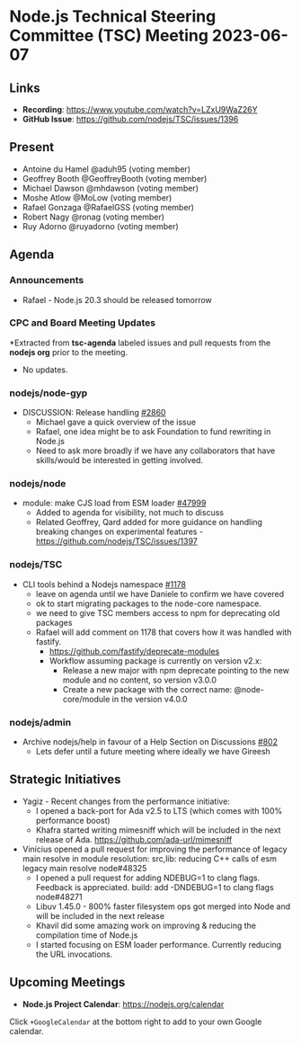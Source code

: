 # Node.js Technical Steering Committee (TSC) Meeting 2023-06-07

## Links

* **Recording**:  <https://www.youtube.com/watch?v=LZxU9WaZ26Y>
* **GitHub Issue**: <https://github.com/nodejs/TSC/issues/1396>

## Present

* Antoine du Hamel @aduh95 (voting member)
* Geoffrey Booth @GeoffreyBooth (voting member)
* Michael Dawson @mhdawson (voting member)
* Moshe Atlow @MoLow (voting member)
* Rafael Gonzaga @RafaelGSS (voting member)
* Robert Nagy @ronag (voting member)
* Ruy Adorno @ruyadorno (voting member)

## Agenda

### Announcements

* Rafael - Node.js 20.3 should be released tomorrow

### CPC and Board Meeting Updates

*Extracted from **tsc-agenda** labeled issues and pull requests from the **nodejs org** prior to the meeting.

* No updates.

### nodejs/node-gyp

* DISCUSSION: Release handling [#2860](https://github.com/nodejs/node-gyp/issues/2860)
  * Michael gave a quick overview of the issue
  * Rafael, one idea might be to ask Foundation to fund rewriting in Node.js
  * Need to ask more broadly if we have any collaborators that have skills/would be interested in getting involved.

### nodejs/node

* module: make CJS load from ESM loader [#47999](https://github.com/nodejs/node/pull/47999)
  * Added to agenda for visibility, not much to discuss
  * Related Geoffrey, Qard added for more guidance on handling breaking changes on experimental features - <https://github.com/nodejs/TSC/issues/1397>

### nodejs/TSC

* CLI tools behind a Nodejs namespace [#1178](https://github.com/nodejs/TSC/issues/1178)
  * leave on agenda until we have Daniele to confirm we have covered
  * ok to start migrating packages to the node-core namespace.
  * we need to give TSC members access to npm for deprecating old packages
  * Rafael will add comment on 1178 that covers how it was handled with fastify.
    * <https://github.com/fastify/deprecate-modules>
    * Workflow assuming package is currently on version v2.x:
      * Release a new major with npm deprecate pointing to the new module and no content, so version v3.0.0
      * Create a new package with the correct name: @node-core/module in the version v4.0.0

### nodejs/admin

* Archive nodejs/help in favour of a Help Section on Discussions [#802](https://github.com/nodejs/admin/issues/802)
  * Lets defer until a future meeting where ideally we have Gireesh

## Strategic Initiatives

* Yagiz - Recent changes from the performance initiative:
  * I opened a back-port for Ada v2.5 to LTS (which comes with 100% performance boost)
  * Khafra started writing mimesniff which will be included in the next release of Ada. <https://github.com/ada-url/mimesniff>
* Vinícius opened a pull request for improving the performance of legacy main resolve in module resolution: src,lib: reducing C++ calls of esm legacy main resolve node#48325
  * I opened a pull request for adding NDEBUG=1 to clang flags. Feedback is appreciated. build: add -DNDEBUG=1 to clang flags node#48271
  * Libuv 1.45.0 - 800% faster filesystem ops got merged into Node and will be included in the next release
  * Khavil did some amazing work on improving & reducing the compilation time of Node.js
  * I started focusing on ESM loader performance. Currently reducing the URL invocations.

## Upcoming Meetings

* **Node.js Project Calendar**: <https://nodejs.org/calendar>

Click `+GoogleCalendar` at the bottom right to add to your own Google calendar.
